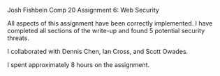 Josh Fishbein   Comp 20     Assignment 6: Web Security

All aspects of this assignment have been correctly implemented. I have completed all
sections of the write-up and found 5 potential security threats.

I collaborated with Dennis Chen, Ian Cross, and Scott Owades.

I spent approximately 8 hours on the assignment.